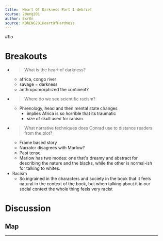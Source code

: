 ```yaml
---
title:  Heart Of Darkness Part 1 debrief
course: 20eng201
author: Exr0n
source: KBhENG201HeartOfHardness
---
```

#flo

# Breakouts
- > What is the heart of darkness?
	- africa, congo river
	- savage = darkness
	- anthropomorphized the continent?
- > Where do we see scientific racism?
	- Phrenology, head and then mental state changes
		- implies Africa is so horrible that its traumatic
		- size of skull used for racism
- > What narrative techniques does Conrad use to distance readers from the plot?
	- Frame based story
	- Narrator disagrees with Marlow?
	- Past tense
	- Marlow has two modes: one that's dreamy and abstract for describing the nature and the blacks, while the other is normal-ish for talking to whites.
- Racism
	- So ingrained in the characters and society in the book that it feels natural in the context of the book, but when talking about it in our social context the whole thing feels very racist

# Discussion
## Map

---
